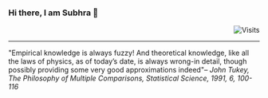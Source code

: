 ### Hi there, I am Subhra 👋  
<div align="right"><img src="https://img.shields.io/badge/Visits-39-blue?label=PageVisitCounter&labelColor=000000&logo=GitHub&logoColor=FFFFFF&color=1D70B8&style=for-the-badge" alt="Visits"></div>

___
"Empirical knowledge is always fuzzy! And theoretical knowledge, like all the laws of physics, as of today’s date, is always wrong-in detail, though possibly providing some very good approximations indeed"– *John Tukey, The Philosophy of Multiple Comparisons, Statistical Science, 1991, 6, 100-116*





